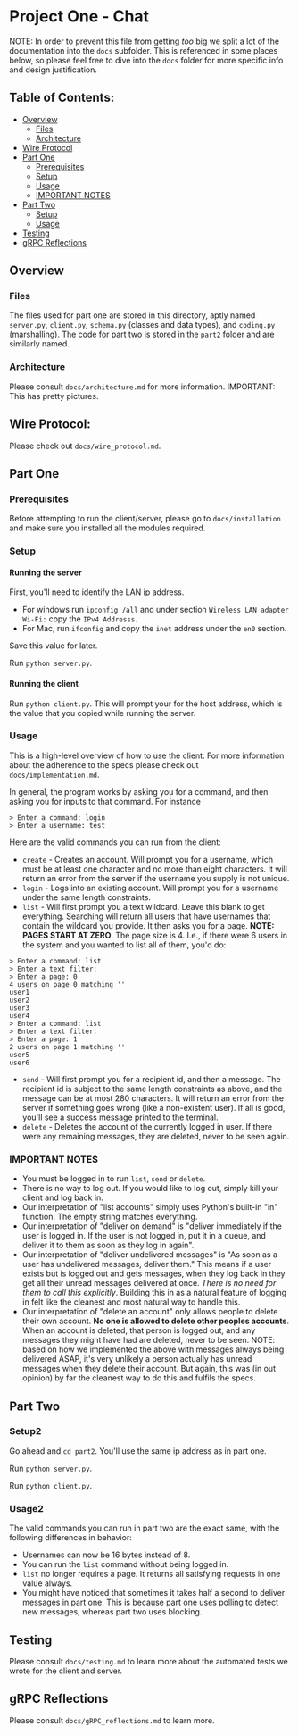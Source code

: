 # Project One - Chat

NOTE: In order to prevent this file from getting _too_ big we split a lot of the documentation into the `docs` subfolder. This is referenced in some places below, so please feel free to dive into the `docs` folder for more specific info and design justification.

## Table of Contents:

- [Overview](#overview)
  - [Files](#files)
  - [Architecture](#architecture)
- [Wire Protocol](#wire-protocol)
- [Part One](#part-one)
  - [Prerequisites](#prerequisites)
  - [Setup](#setup)
  - [Usage](#usage)
  - [IMPORTANT NOTES](#important-notes)
- [Part Two](#part-two)
  - [Setup](#setup2)
  - [Usage](#usage2)
- [Testing](#testing)
- [gRPC Reflections](#grpc-reflections)

## Overview

### Files

The files used for part one are stored in this directory, aptly named `server.py`, `client.py`, `schema.py` (classes and data types), and `coding.py` (marshalling). The code for part two is stored in the `part2` folder and are similarly named.

### Architecture

Please consult `docs/architecture.md` for more information. IMPORTANT: This has pretty pictures.

## Wire Protocol:

Please check out `docs/wire_protocol.md`.

## Part One

### Prerequisites

Before attempting to run the client/server, please go to `docs/installation` and make sure you installed all the modules required.

### Setup

#### Running the server

First, you'll need to identify the LAN ip address.

- For windows run `ipconfig /all` and under section `Wireless LAN adapter Wi-Fi:` copy the `IPv4 Addresss`.
- For Mac, run `ifconfig` and copy the `inet` address under the `en0` section.

Save this value for later.

Run `python server.py`.

#### Running the client

Run `python client.py`. This will prompt your for the host address, which is the value that you copied while running the server.

### Usage

This is a high-level overview of how to use the client. For more information about the adherence to the specs please check out `docs/implementation.md`.

In general, the program works by asking you for a command, and then asking you for inputs to that command. For instance

```
> Enter a command: login
> Enter a username: test
```

Here are the valid commands you can run from the client:

- `create` - Creates an account. Will prompt you for a username, which must be at least one character and no more than eight characters. It will return an error from the server if the username you supply is not unique.
- `login` - Logs into an existing account. Will prompt you for a username under the same length constraints.
- `list` - Will first prompt you a text wildcard. Leave this blank to get everything. Searching will return all users that have usernames that contain the wildcard you provide. It then asks you for a page. **NOTE: PAGES START AT ZERO**. The page size is 4. I.e., if there were 6 users in the system and you wanted to list all of them, you'd do:

```
> Enter a command: list
> Enter a text filter:
> Enter a page: 0
4 users on page 0 matching ''
user1
user2
user3
user4
> Enter a command: list
> Enter a text filter:
> Enter a page: 1
2 users on page 1 matching ''
user5
user6
```

- `send` - Will first prompt you for a recipient id, and then a message. The recipient id is subject to the same length constraints as above, and the message can be at most 280 characters. It will return an error from the server if something goes wrong (like a non-existent user). If all is good, you'll see a success message printed to the terminal.
- `delete` - Deletes the account of the currently logged in user. If there were any remaining messages, they are deleted, never to be seen again.

### IMPORTANT NOTES

- You must be logged in to run `list`, `send` or `delete`.
- There is no way to log out. If you would like to log out, simply kill your client and log back in.
- Our interpretation of "list accounts" simply uses Python's built-in "in" function. The empty string matches everything.
- Our interpretation of "deliver on demand" is "deliver immediately if the user is logged in. If the user is not logged in, put it in a queue, and deliver it to them as soon as they log in again".
- Our interpretation of "deliver undelivered messages" is "As soon as a user has undelivered messages, deliver them." This means if a user exists but is logged out and gets messages, when they log back in they get all their unread messages delivered at once. _There is no need for them to call this explicitly_. Building this in as a natural feature of logging in felt like the cleanest and most natural way to handle this.
- Our interpretation of "delete an account" only allows people to delete their own account. **No one is allowed to delete other peoples accounts**. When an account is deleted, that person is logged out, and any messages they might have had are deleted, never to be seen. NOTE: based on how we implemented the above with messages always being delivered ASAP, it's very unlikely a person actually has unread messages when they delete their account. But again, this was (in out opinion) by far the cleanest way to do this and fulfils the specs.

## Part Two

### Setup2

Go ahead and `cd part2`. You'll use the same ip address as in part one.

Run `python server.py`.

Run `python client.py`.

### Usage2

The valid commands you can run in part two are the exact same, with the following differences in behavior:

- Usernames can now be 16 bytes instead of 8.
- You can run the `list` command without being logged in.
- `list` no longer requires a page. It returns all satisfying requests in one value always.
- You might have noticed that sometimes it takes half a second to deliver messages in part one. This is because part one uses polling to detect new messages, whereas part two uses blocking.

## Testing

Please consult `docs/testing.md` to learn more about the automated tests we wrote for the client and server.

## gRPC Reflections

Please consult `docs/gRPC_reflections.md` to learn more.
